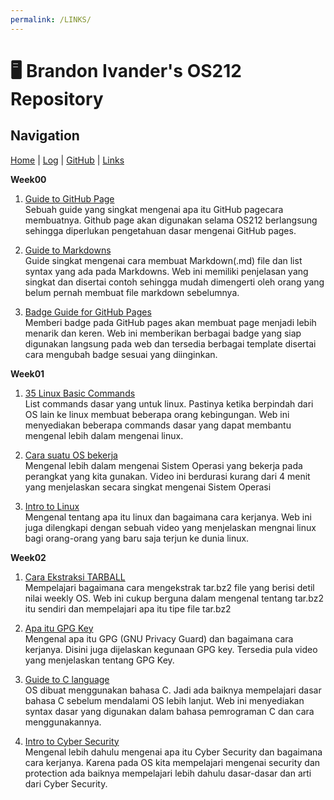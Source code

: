 ```yaml
---
permalink: /LINKS/
---
```

# 🖥️ Brandon Ivander's OS212 Repository

## Navigation
[Home](index.md) | 
[Log](https://veloraine.github.io/os212/TXT/mylog.txt) | 
[GitHub](https://github.com/veloraine/os212/) | 
[Links](links.md)

**Week00**
1. [Guide to GitHub Page](https://guides.github.com/features/pages/)<br>Sebuah guide yang singkat mengenai apa itu GitHub pagecara membuatnya. Github page akan digunakan selama OS212 berlangsung sehingga diperlukan pengetahuan dasar mengenai GitHub pages.

2. [Guide to Markdowns](https://www.markdownguide.org/)<br>Guide singkat mengenai cara membuat Markdown(.md) file dan list syntax yang ada pada Markdowns. Web ini memiliki penjelasan yang singkat dan disertai contoh sehingga mudah dimengerti oleh orang yang belum pernah membuat file markdown sebelumnya.

3. [Badge Guide for GitHub Pages](https://badgen.net/)<br>Memberi badge pada GitHub pages akan membuat page menjadi lebih menarik dan keren. Web ini memberikan berbagai badge yang siap digunakan langsung pada web dan tersedia berbagai template disertai cara mengubah badge sesuai yang diinginkan.

**Week01**
1. [35 Linux Basic Commands](https://www.hostinger.com/tutorials/linux-commands)<br>List commands dasar yang untuk linux. Pastinya ketika berpindah dari OS lain ke linux membuat beberapa orang kebingungan. Web ini menyediakan beberapa commands dasar yang dapat membantu mengenal lebih dalam mengenai linux.

2. [Cara suatu OS bekerja](https://www.youtube.com/watch?v=GjNp0bBrjmU&t=128s)
<br>Mengenal lebih dalam mengenai Sistem Operasi yang bekerja pada perangkat yang kita gunakan. Video ini berdurasi kurang dari 4 menit yang menjelaskan secara singkat mengenai Sistem Operasi

3. [Intro to Linux](https://www.geeksforgeeks.org/introduction-to-linux-operating-system/)<br>Mengenal tentang apa itu linux dan bagaimana cara kerjanya. Web ini juga dilengkapi dengan sebuah video yang menjelaskan mengnai linux bagi orang-orang yang baru saja terjun ke dunia linux.

**Week02**

1. [Cara Ekstraksi TARBALL](https://linuxize.com/post/how-to-extract-unzip-tar-bz2-file/)<br>Mempelajari bagaimana cara mengekstrak tar.bz2 file yang berisi detil nilai weekly OS. Web ini cukup berguna dalam mengenal tentang tar.bz2 itu sendiri dan mempelajari apa itu tipe file tar.bz2

2. [Apa itu GPG Key](https://www.quora.com/What-are-GPG-keys-How-are-they-used-in-Linux)<br>Mengenal apa itu GPG (GNU Privacy Guard) dan bagaimana cara kerjanya. Disini juga dijelaskan kegunaan GPG key. Tersedia pula video yang menjelaskan tentang GPG Key.

3. [Guide to C language](https://www.tutorialspoint.com/cprogramming/c_quick_guide.htm)<br>OS dibuat menggunakan bahasa C. Jadi ada baiknya mempelajari dasar bahasa C sebelum mendalami OS lebih lanjut. Web ini menyediakan syntax dasar yang digunakan dalam bahasa pemrograman C dan cara menggunakannya.

4. [Intro to Cyber Security](https://www.kaspersky.com/resource-center/definitions/what-is-cyber-security)<br>Mengenal lebih dahulu mengenai apa itu Cyber Security dan bagaimana cara kerjanya. Karena pada OS kita mempelajari mengenai security dan protection ada baiknya mempelajari lebih dahulu dasar-dasar dan arti dari Cyber Security.
